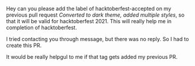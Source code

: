 Hey can you please add the label of hacktoberfest-accepted on my previous pull request *Converted to dark theme, added multiple styles*, so that it will be valid for hacktoberfest 2021.
This will really help me in completion of hacktoberfest.

I tried contacting you through message, but there was no reply. So I had to create this PR.

It would be really helpgul to me if that tag gets added my previous PR.
